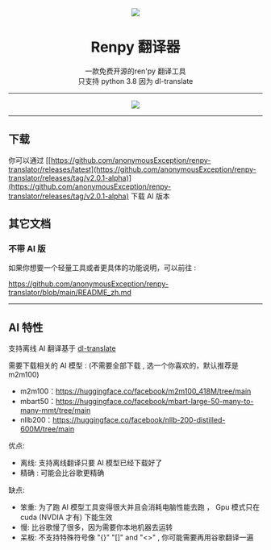 <div align=center><img src = "https://www.renpy.org/static/index-logo.png"></div>

# <div align=center>Renpy 翻译器</div>

<div align=center>一款免费开源的ren'py 翻译工具</div>

<div align=center>只支持 python 3.8 因为 dl-translate</div>

------

<div align=center><img src = "https://github.com/anonymousException/renpy-translator/assets/157234942/5b77a190-991e-420b-9d18-093db64ebdaa"></div>

------

## 下载

你可以通过 [[https://github.com/anonymousException/renpy-translator/releases/latest](https://github.com/anonymousException/renpy-translator/releases/tag/v2.0.1-alpha)](https://github.com/anonymousException/renpy-translator/releases/tag/v2.0.1-alpha) 下载 AI 版本

## 其它文档

### 不带 AI 版

如果你想要一个轻量工具或者更具体的功能说明，可以前往 :

https://github.com/anonymousException/renpy-translator/blob/main/README_zh.md

------

## AI 特性

支持离线 AI 翻译基于 [dl-translate](https://github.com/xhluca/dl-translate)

需要下载相关的 AI 模型 : (不需要全部下载 , 选一个你喜欢的，默认推荐是 m2m100)

- m2m100：https://huggingface.co/facebook/m2m100_418M/tree/main
- mbart50：https://huggingface.co/facebook/mbart-large-50-many-to-many-mmt/tree/main
- nllb200：https://huggingface.co/facebook/nllb-200-distilled-600M/tree/main

优点:

- 离线: 支持离线翻译只要 AI 模型已经下载好了
- 精确 : 可能会比谷歌更精确

缺点:

- 笨重: 为了跑 AI 模型工具变得很大并且会消耗电脑性能去跑 ， Gpu 模式只在 cuda (NVDIA 才有) 下能生效
- 慢:  比谷歌慢了很多，因为需要你本地机器去运转
- 呆板: 不支持特殊符号像 "{}" "[]" and "<>" , 你可能需要再用谷歌翻译一遍
